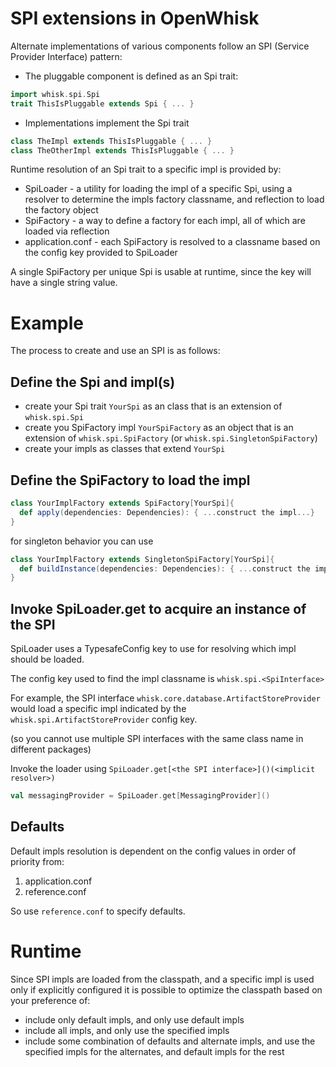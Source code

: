 # SPI extensions in OpenWhisk

Alternate implementations of various components follow an SPI (Service Provider Interface) pattern:
* The pluggable component is defined as an Spi trait:
```scala
import whisk.spi.Spi
trait ThisIsPluggable extends Spi { ... }
```
* Implementations implement the Spi trait
```scala
class TheImpl extends ThisIsPluggable { ... }
class TheOtherImpl extends ThisIsPluggable { ... }
```

Runtime resolution of an Spi trait to a specific impl is provided by:
* SpiLoader - a utility for loading the impl of a specific Spi, using a resolver to determine the impls factory classname, and reflection to load the factory object
* SpiFactory - a way to define a factory for each impl, all of which are loaded via reflection
* application.conf - each SpiFactory is resolved to a classname based on the config key provided to SpiLoader

A single SpiFactory per unique Spi is usable at runtime, since the key will have a single string value. 

# Example

The process to create and use an SPI is as follows:

## Define the Spi and impl(s)

* create your Spi trait `YourSpi` as an class that is an extension of `whisk.spi.Spi`
* create you SpiFactory impl `YourSpiFactory` as an object that is an extension of `whisk.spi.SpiFactory` (or `whisk.spi.SingletonSpiFactory`)
* create your impls as classes that extend `YourSpi`

## Define the SpiFactory to load the impl

```scala
class YourImplFactory extends SpiFactory[YourSpi]{
  def apply(dependencies: Dependencies): { ...construct the impl...}
}
```
for singleton behavior you can use
```scala
class YourImplFactory extends SingletonSpiFactory[YourSpi]{
  def buildInstance(dependencies: Dependencies): { ...construct the impl...}
}
```

## Invoke SpiLoader.get to acquire an instance of the SPI

SpiLoader uses a TypesafeConfig key to use for resolving which impl should be loaded. 

The config key used to find the impl classname is `whisk.spi.<SpiInterface>` 

For example, the SPI interface `whisk.core.database.ArtifactStoreProvider` would load a specific impl indicated by the  `whisk.spi.ArtifactStoreProvider` config key.

(so you cannot use multiple SPI interfaces with the same class name in different packages)
 

Invoke the loader using `SpiLoader.get[<the SPI interface>]()(<implicit resolver>)`

```scala
val messagingProvider = SpiLoader.get[MessagingProvider]()
```

## Defaults

Default impls resolution is dependent on the config values in order of priority from:
1. application.conf
2. reference.conf

So use `reference.conf` to specify defaults.

# Runtime

Since SPI impls are loaded from the classpath, and a specific impl is used only if explicitly configured it is possible to optimize the classpath based on your preference of:
* include only default impls, and only use default impls
* include all impls, and only use the specified impls
* include some combination of defaults and alternate impls, and use the specified impls for the alternates, and default impls for the rest


